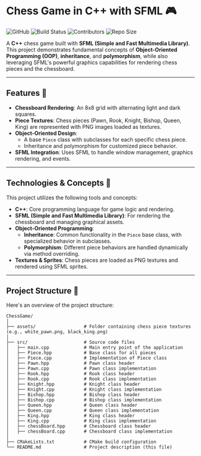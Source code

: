 # Chess Game in C++ with SFML 🎮

![GitHub](https://img.shields.io/github/license/Adil2723/1v1-Chess?color=blue)
![Build Status](https://img.shields.io/badge/build-passing-brightgreen)
![Contributors](https://img.shields.io/github/contributors/Adil2723/1v1-Chess?color=yellow)
![Repo Size](https://img.shields.io/github/repo-size/Adil2723/1v1-Chess?color=orange)

A **C++** chess game built with **SFML (Simple and Fast Multimedia Library)**. This project demonstrates fundamental concepts of **Object-Oriented Programming (OOP)**, **inheritance**, and **polymorphism**, while also leveraging SFML's powerful graphics capabilities for rendering chess pieces and the chessboard.

---

## Features 🌟

- **Chessboard Rendering**: An 8x8 grid with alternating light and dark squares.
- **Piece Textures**: Chess pieces (Pawn, Rook, Knight, Bishop, Queen, King) are represented with PNG images loaded as textures.
- **Object-Oriented Design**:
  - A base `Piece` class with subclasses for each specific chess piece.
  - Inheritance and polymorphism for customized piece behavior.
- **SFML Integration**: Uses SFML to handle window management, graphics rendering, and events.

---

## Technologies & Concepts 🔧

This project utilizes the following tools and concepts:

- **C++**: Core programming language for game logic and rendering.
- **SFML (Simple and Fast Multimedia Library)**: For rendering the chessboard and managing graphical assets.
- **Object-Oriented Programming**:
  - **Inheritance**: Common functionality in the `Piece` base class, with specialized behavior in subclasses.
  - **Polymorphism**: Different piece behaviors are handled dynamically via method overriding.
- **Textures & Sprites**: Chess pieces are loaded as PNG textures and rendered using SFML sprites.

---

## Project Structure 📂

Here's an overview of the project structure:

```plaintext
ChessGame/
│
├── assets/                  # Folder containing chess piece textures (e.g., white_pawn.png, black_king.png)
│
├── src/                     # Source code files
│   ├── main.cpp             # Main entry point of the application
│   ├── Piece.hpp            # Base class for all pieces
│   ├── Piece.cpp            # Implementation of Piece class
│   ├── Pawn.hpp             # Pawn class header
│   ├── Pawn.cpp             # Pawn class implementation
│   ├── Rook.hpp             # Rook class header
│   ├── Rook.cpp             # Rook class implementation
│   ├── Knight.hpp           # Knight class header
│   ├── Knight.cpp           # Knight class implementation
│   ├── Bishop.hpp           # Bishop class header
│   ├── Bishop.cpp           # Bishop class implementation
│   ├── Queen.hpp            # Queen class header
│   ├── Queen.cpp            # Queen class implementation
│   ├── King.hpp             # King class header
│   ├── King.cpp             # King class implementation
│   ├── chessBoard.hpp       # Chessboard class header
│   ├── chessBoard.cpp       # Chessboard class implementation
│
├── CMakeLists.txt           # CMake build configuration
└── README.md                # Project description (this file)

